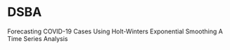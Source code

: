 # DSBA
Forecasting COVID-19 Cases Using  Holt-Winters Exponential Smoothing  A Time Series Analysis
